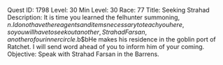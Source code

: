 Quest ID: 1798
Level: 30
Min Level: 30
Race: 77
Title: Seeking Strahad
Description: It is time you learned the felhunter summoning, $n. I do not have the reagents and items necessary to teach you here, so you will have to seek out another, Strahad Farsan, another of our inner circle.$b$bHe makes his residence in the goblin port of Ratchet. I will send word ahead of you to inform him of your coming.
Objective: Speak with Strahad Farsan in the Barrens.
